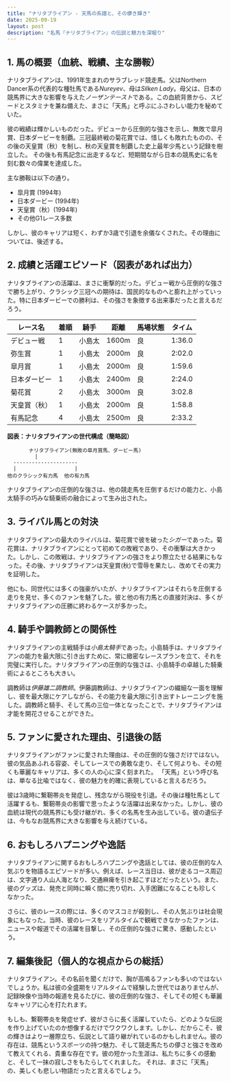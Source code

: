```yaml
---
title: "ナリタブライアン - 天馬の系譜と、その儚き輝き"
date: 2025-09-19
layout: post
description: "名馬『ナリタブライアン』の伝説と魅力を深堀り"
---
```


## 1. 馬の概要（血統、戦績、主な勝鞍）

ナリタブライアンは、1991年生まれのサラブレッド競走馬。父はNorthern Dancer系の代表的な種牡馬である*Nureyev*、母は*Silken Lady*。母父は、日本の競馬界に大きな影響を与えた*ノーザンテースト*である。この血統背景から、スピードとスタミナを兼ね備えた、まさに「天馬」と呼ぶにふさわしい能力を秘めていた。

彼の戦績は輝かしいものだった。デビューから圧倒的な強さを示し、無敗で皐月賞、日本ダービーを制覇。三冠最終戦の菊花賞では、惜しくも敗れたものの、その後の天皇賞（秋）を制し、秋の天皇賞を制覇した史上最年少馬という記録を樹立した。  その後も有馬記念に出走するなど、短期間ながら日本の競馬史に名を刻む数々の偉業を達成した。

主な勝鞍は以下の通り。

* 皐月賞 (1994年)
* 日本ダービー (1994年)
* 天皇賞（秋）(1994年)
* その他G1レース多数

しかし、彼のキャリアは短く、わずか3歳で引退を余儀なくされた。その理由については、後述する。


## 2. 成績と活躍エピソード（図表があれば出力）

ナリタブライアンの活躍は、まさに衝撃的だった。デビュー戦から圧倒的な強さで勝ち上がり、クラシック三冠への期待は、国民的なものへと膨れ上がっていった。特に日本ダービーでの勝利は、その強さを象徴する出来事だったと言えるだろう。

| レース名       | 着順 | 騎手       | 距離 | 馬場状態 | タイム     |
|---------------|-------|-------------|-------|----------|------------|
| デビュー戦     | 1     | 小島太        | 1600m | 良       | 1:36.0     |
| 弥生賞         | 1     | 小島太        | 2000m | 良       | 2:02.0     |
| 皐月賞         | 1     | 小島太        | 2000m | 良       | 1:59.6     |
| 日本ダービー     | 1     | 小島太        | 2400m | 良       | 2:24.0     |
| 菊花賞         | 2     | 小島太        | 3000m | 良       | 3:02.8     |
| 天皇賞（秋）   | 1     | 小島太        | 2000m | 良       | 1:58.8     |
| 有馬記念       | 4     | 小島太        | 2500m | 良       | 2:33.2     |


**図表：ナリタブライアンの世代構成（簡略図）**

```
       ナリタブライアン(無敗の皐月賞馬、ダービー馬)
         |
  ---------------------
  |                   |
他のクラシック有力馬  他の有力馬
```

ナリタブライアンの圧倒的な強さは、他の競走馬を圧倒するだけの能力と、小島太騎手の巧みな騎乗術の融合によって生み出された。


## 3. ライバル馬との対決

ナリタブライアンの最大のライバルは、菊花賞で彼を破った*シガー*であった。菊花賞は、ナリタブライアンにとって初めての敗戦であり、その衝撃は大きかった。しかし、この敗戦は、ナリタブライアンの強さをより際立たせる結果にもなった。その後、ナリタブライアンは天皇賞(秋)で雪辱を果たし、改めてその実力を証明した。

他にも、同世代には多くの強豪がいたが、ナリタブライアンはそれらを圧倒する走りを見せ、多くのファンを魅了した。彼と他の有力馬との直接対決は、多くがナリタブライアンの圧勝に終わるケースが多かった。


## 4. 騎手や調教師との関係性

ナリタブライアンの主戦騎手は*小島太騎手*であった。小島騎手は、ナリタブライアンの能力を最大限に引き出すために、常に緻密なレースプランを立て、それを完璧に実行した。ナリタブライアンの圧倒的な強さは、小島騎手の卓越した騎乗術によるところも大きい。

調教師は*伊藤雄二調教師*。伊藤調教師は、ナリタブライアンの繊細な一面を理解し、彼を最大限にケアしながら、その能力を最大限に引き出すトレーニングを施した。調教師と騎手、そして馬の三位一体となったことで、ナリタブライアンは才能を開花させることができた。


## 5. ファンに愛された理由、引退後の話

ナリタブライアンがファンに愛された理由は、その圧倒的な強さだけではない。彼の気品あふれる容姿、そしてレースでの勇敢な走り、そして何よりも、その短くも華麗なキャリアは、多くの人の心に深く刻まれた。  「天馬」という呼び名は、単なる比喩ではなく、彼の魅力を的確に表現していると言えるだろう。

彼は3歳時に繋靭帯炎を発症し、残念ながら現役を引退。その後は種牡馬として活躍するも、繋靭帯炎の影響で思ったような活躍は出来なかった。しかし、彼の血統は現代の競馬界にも受け継がれ、多くの名馬を生み出している。彼の遺伝子は、今もなお競馬界に大きな影響を与え続けている。


## 6. おもしろハプニングや逸話

ナリタブライアンに関するおもしろハプニングや逸話としては、彼の圧倒的な人気ぶりを物語るエピソードが多い。例えば、レース当日は、彼が走るコース周辺は、文字通り人山人海となり、交通麻痺を引き起こすほどだったという。また、彼のグッズは、発売と同時に瞬く間に売り切れ、入手困難になることも珍しくなかった。

さらに、彼のレースの際には、多くのマスコミが殺到し、その人気ぶりは社会現象にもなった。当時、彼のレースをリアルタイムで観戦できなかったファンは、ニュースや報道でその活躍を目撃し、その圧倒的な強さに驚き、感動したという。


## 7. 編集後記（個人的な視点からの総括）

ナリタブライアン。その名前を聞くだけで、胸が高鳴るファンも多いのではないでしょうか。私は彼の全盛期をリアルタイムで経験した世代ではありませんが、記録映像や当時の報道を見るたびに、彼の圧倒的な強さ、そしてその短くも華麗なキャリアに心を打たれます。

もしも、繋靭帯炎を発症せず、彼がさらに長く活躍していたら、どのような伝説を作り上げていたのか想像するだけでワクワクします。しかし、だからこそ、彼の輝きはより一層際立ち、伝説として語り継がれているのかもしれません。彼の存在は、競馬というスポーツの持つ魅力、そして競走馬たちの儚さと強さを改めて教えてくれる、貴重な存在です。彼の短かった生涯は、私たちに多くの感動と、そして一抹の寂しさをもたらしてくれました。  それは、まさに「天馬」の、美しくも悲しい物語だったと言えるでしょう。
